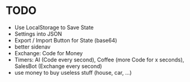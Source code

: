 # TODO

- Use LocalStorage to Save State
- Settings into JSON
- Export / Import Button for State (base64)
- better sidenav
- Exchange: Code for Money
- Timers: AI (Code every second), Coffee (more Code for x seconds), SalesBot (Exchange every second)
- use money to buy useless stuff (house, car, ...)
